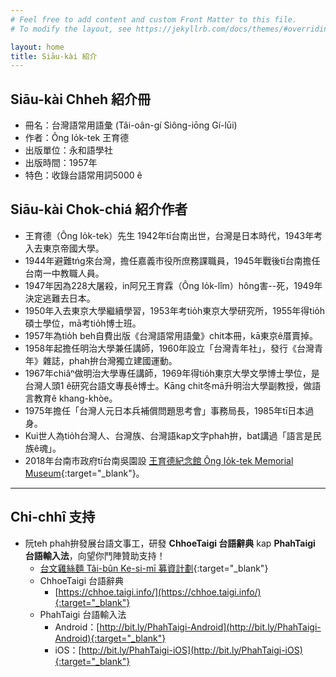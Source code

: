 ```yaml
---
# Feel free to add content and custom Front Matter to this file.
# To modify the layout, see https://jekyllrb.com/docs/themes/#overriding-theme-defaults

layout: home
title: Siāu-kài 紹介
---
```


## Siāu-kài Chheh 紹介冊
- 冊名：台灣語常用語彙 (Tâi-oân-gí Siông-iōng Gí-lūi)
- 作者：Ông Io̍k-tek 王育德
- 出版單位：永和語學社
- 出版時間：1957年
- 特色：收錄台語常用詞5000 ê

## Siāu-kài Chok-chiá 紹介作者
- 王育德（Ông Io̍k-tek）先生 1942年tī台南出世，台灣是日本時代，1943年考入去東京帝國大學。
- 1944年避難tńg來台灣，擔任嘉義市役所庶務課職員，1945年戰後tī台南擔任台南一中教職人員。
- 1947年因為228大屠殺，in阿兄王育霖（Ông Io̍k-lîm）hông害--死，1949年決定逃難去日本。
- 1950年入去東京大學繼續學習，1953年考tio̍h東京大學研究所，1955年得tio̍h碩士學位，mā考tio̍h博士班。
- 1957年為tio̍h beh自費出版《台灣語常用語彙》chit本冊，kā東京ê厝賣掉。
- 1958年起擔任明治大學兼任講師，1960年設立「台灣青年社」，發行《台灣青年》雜誌，phah拚台灣獨立建國運動。
- 1967年chiâⁿ做明治大學專任講師，1969年得tio̍h東京大學文學博士學位，是台灣人頭1 ê研究台語文專長ê博士。Kāng chit冬mā升明治大學副教授，做語言教育ê khang-khòe。
- 1975年擔任「台灣人元日本兵補償問題思考會」事務局長，1985年tī日本過身。
- Kui世人為tio̍h台灣人、台灣族、台灣語kap文字phah拚，bat講過「語言是民族ê魂」。
- 2018年台南市政府tī台南吳園設 [王育德紀念館 Ông Io̍k-tek Memorial Museum](https://oitmm.tnc.gov.tw/){:target="_blank"}。

---
## Chi-chhî 支持
- 阮teh phah拚發展台語文事工，研發 **ChhoeTaigi 台語辭典** kap **PhahTaigi 台語輸入法**，向望你鬥陣贊助支持！
  - [台文雞絲麵 Tâi-bûn Ke-si-mī 募資計劃](https://www.zeczec.com/projects/taibun-kesimi){:target="_blank"}
  - ChhoeTaigi 台語辭典
    - [https://chhoe.taigi.info/](https://chhoe.taigi.info/){:target="_blank"}
  - PhahTaigi 台語輸入法
    - Android：[http://bit.ly/PhahTaigi-Android](http://bit.ly/PhahTaigi-Android){:target="_blank"}
    - iOS：[http://bit.ly/PhahTaigi-iOS](http://bit.ly/PhahTaigi-iOS){:target="_blank"}